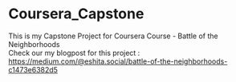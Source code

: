 # Coursera_Capstone
This is my Capstone Project for Coursera Course - Battle of the Neighborhoods<br>
Check our my blogpost for this project : https://medium.com/@eshita.social/battle-of-the-neighborhoods-c1473e6382d5
